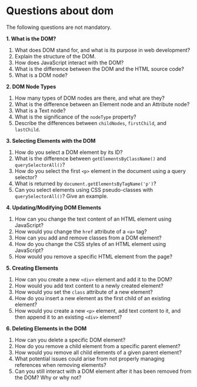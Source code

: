 # Questions about dom
The following questions are not mandatory.

**1. What is the DOM?**

1. What does DOM stand for, and what is its purpose in web development?
2. Explain the structure of the DOM.
3. How does JavaScript interact with the DOM?
4. What is the difference between the DOM and the HTML source code?
5. What is a DOM node?

**2. DOM Node Types**

1. How many types of DOM nodes are there, and what are they?
2. What is the difference between an Element node and an Attribute node?
3. What is a Text node?
4. What is the significance of the `nodeType` property?
5. Describe the differences between `childNodes`, `firstChild`, and `lastChild`.

**3. Selecting Elements with the DOM**

1. How do you select a DOM element by its ID?
2. What is the difference between `getElementsByClassName()` and `querySelectorAll()`?
3. How do you select the first `<p>` element in the document using a query selector?
4. What is returned by `document.getElementsByTagName('p')`?
5. Can you select elements using CSS pseudo-classes with `querySelectorAll()`? Give an example.

**4. Updating/Modifying DOM Elements**

1. How can you change the text content of an HTML element using JavaScript?
2. How would you change the `href` attribute of a `<a>` tag?
3. How can you add and remove classes from a DOM element?
4. How do you change the CSS styles of an HTML element using JavaScript?
5. How would you remove a specific HTML element from the page?

**5. Creating Elements**

1. How can you create a new `<div>` element and add it to the DOM?
2. How would you add text content to a newly created element?
3. How would you set the `class` attribute of a new element?
4. How do you insert a new element as the first child of an existing element?
5. How would you create a new `<p>` element, add text content to it, and then append it to an existing `<div>` element?

**6. Deleting Elements in the DOM**

1. How can you delete a specific DOM element?
2. How do you remove a child element from a specific parent element?
3. How would you remove all child elements of a given parent element?
4. What potential issues could arise from not properly managing references when removing elements?
5. Can you still interact with a DOM element after it has been removed from the DOM? Why or why not?